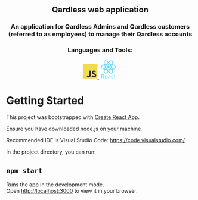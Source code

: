 <h2 align="center">Qardless web application</h3>

<h3 align="center">An application for Qardless Admins and Qardless customers (referred to as employees) to manage their Qardless accounts</h3>

<h3 align="center">Languages and Tools:</h3>
<p align="center"> <a href="https://developer.mozilla.org/en-US/docs/Web/JavaScript" target="_blank" rel="noreferrer"> <img src="https://raw.githubusercontent.com/devicons/devicon/master/icons/javascript/javascript-original.svg" alt="javascript" width="40" height="40"/> </a> <a href="https://reactjs.org/" target="_blank" rel="noreferrer"> <img src="https://raw.githubusercontent.com/devicons/devicon/master/icons/react/react-original-wordmark.svg" alt="react" width="50" height="50"/> </a> </p>

# Getting Started

This project was bootstrapped with [Create React App](https://github.com/facebook/create-react-app).

Ensure you have downloaded node.js on your machine

Recommended IDE is Visual Studio Code: https://code.visualstudio.com/

In the project directory, you can run:

## `npm start`

Runs the app in the development mode.\
Open [http://localhost:3000](http://localhost:3000) to view it in your browser.
